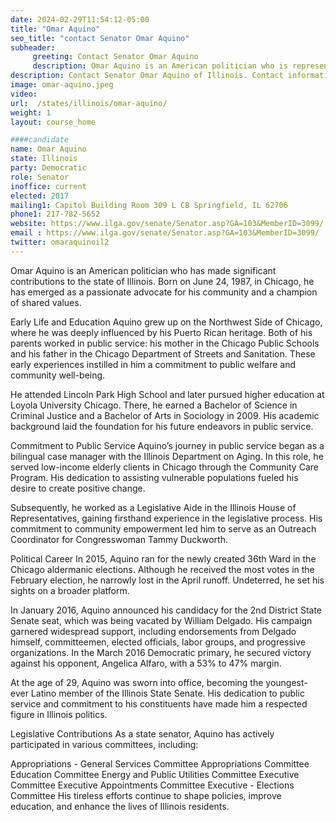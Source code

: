 ```yaml
---
date: 2024-02-29T11:54:12-05:00
title: "Omar Aquino"
seo_title: "contact Senator Omar Aquino"
subheader:
     greeting: Contact Senator Omar Aquino
     description: Omar Aquino is an American politician who is representing 2nd District in the state of Illinois. Born on June 24, 1987, in Chicago, he has emerged as a passionate advocate for his community and a champion of shared values.
description: Contact Senator Omar Aquino of Illinois. Contact information for Omar Aquino includes email address, phone number, and mailing address.
image: omar-aquino.jpeg
video:
url:  /states/illinois/omar-aquino/
weight: 1
layout: course_home

####candidate
name: Omar Aquino
state: Illinois
party: Democratic
role: Senator
inoffice: current
elected: 2017
mailing1: Capitol Building Room 309 L CB Springfield, IL 62706
phone1: 217-782-5652
website: https://www.ilga.gov/senate/Senator.asp?GA=103&MemberID=3099/
email : https://www.ilga.gov/senate/Senator.asp?GA=103&MemberID=3099/
twitter: omaraquinoil2
---
```


Omar Aquino is an American politician who has made significant contributions to the state of Illinois. Born on June 24, 1987, in Chicago, he has emerged as a passionate advocate for his community and a champion of shared values.

Early Life and Education
Aquino grew up on the Northwest Side of Chicago, where he was deeply influenced by his Puerto Rican heritage. Both of his parents worked in public service: his mother in the Chicago Public Schools and his father in the Chicago Department of Streets and Sanitation. These early experiences instilled in him a commitment to public welfare and community well-being.

He attended Lincoln Park High School and later pursued higher education at Loyola University Chicago. There, he earned a Bachelor of Science in Criminal Justice and a Bachelor of Arts in Sociology in 2009. His academic background laid the foundation for his future endeavors in public service.

Commitment to Public Service
Aquino’s journey in public service began as a bilingual case manager with the Illinois Department on Aging. In this role, he served low-income elderly clients in Chicago through the Community Care Program. His dedication to assisting vulnerable populations fueled his desire to create positive change.

Subsequently, he worked as a Legislative Aide in the Illinois House of Representatives, gaining firsthand experience in the legislative process. His commitment to community empowerment led him to serve as an Outreach Coordinator for Congresswoman Tammy Duckworth.

Political Career
In 2015, Aquino ran for the newly created 36th Ward in the Chicago aldermanic elections. Although he received the most votes in the February election, he narrowly lost in the April runoff. Undeterred, he set his sights on a broader platform.

In January 2016, Aquino announced his candidacy for the 2nd District State Senate seat, which was being vacated by William Delgado. His campaign garnered widespread support, including endorsements from Delgado himself, committeemen, elected officials, labor groups, and progressive organizations. In the March 2016 Democratic primary, he secured victory against his opponent, Angelica Alfaro, with a 53% to 47% margin.

At the age of 29, Aquino was sworn into office, becoming the youngest-ever Latino member of the Illinois State Senate. His dedication to public service and commitment to his constituents have made him a respected figure in Illinois politics.

Legislative Contributions
As a state senator, Aquino has actively participated in various committees, including:

Appropriations - General Services Committee
Appropriations Committee
Education Committee
Energy and Public Utilities Committee
Executive Committee
Executive Appointments Committee
Executive - Elections Committee
His tireless efforts continue to shape policies, improve education, and enhance the lives of Illinois residents.
